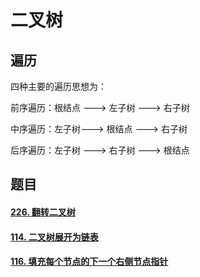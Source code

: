 # 二叉树

## 遍历

四种主要的遍历思想为：

前序遍历：根结点 ---> 左子树 ---> 右子树

中序遍历：左子树---> 根结点 ---> 右子树

后序遍历：左子树 ---> 右子树 ---> 根结点

## 题目

#### <a href="../leetcode/简单/226-翻转二叉树.md">226. 翻转二叉树</a>
#### <a href="../leetcode/中等/114-二叉树展开为链表.md">114. 二叉树展开为链表</a>

#### <a href="../leetcode/中等/116-填充每个节点的下一个右侧节点指针.md">116. 填充每个节点的下一个右侧节点指针</a>